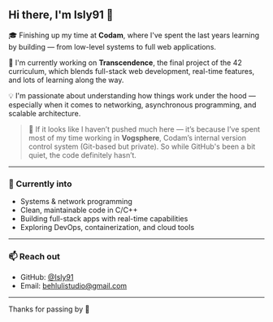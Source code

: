 ## Hi there, I'm Isly91 👋

🎓 Finishing up my time at **Codam**, where I've spent the last years learning by building — from low-level systems to full web applications.

🚀 I'm currently working on **Transcendence**, the final project of the 42 curriculum, which blends full-stack web development, real-time features, and lots of learning along the way.

💡 I'm passionate about understanding how things work under the hood — especially when it comes to networking, asynchronous programming, and scalable architecture.

> 🧠 If it looks like I haven’t pushed much here — it’s because I’ve spent most of my time working in **Vogsphere**, Codam’s internal version control system (Git-based but private). So while GitHub's been a bit quiet, the code definitely hasn’t.

---

### 🌱 Currently into

- Systems & network programming
- Clean, maintainable code in C/C++
- Building full-stack apps with real-time capabilities
- Exploring DevOps, containerization, and cloud tools

---

### 📫 Reach out

- GitHub: [@Isly91](https://github.com/Isly91)
- Email: behlulistudio@gmail.com

---

Thanks for passing by 👋

